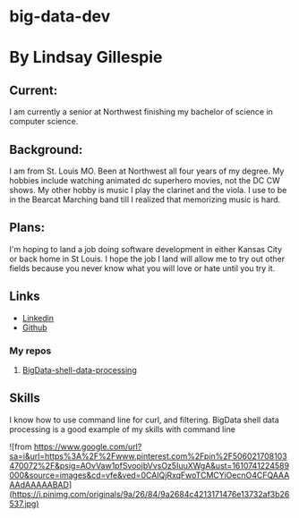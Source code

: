 # big-data-dev
# By Lindsay Gillespie

## Current: 
I am currently a senior at Northwest finishing my bachelor of science in computer science.

## Background:
I am from St. Louis MO. Been at Northwest all four years of my degree. My hobbies include watching animated dc superhero movies, not the DC CW shows. My other hobby is music I play the clarinet and the viola. I use to be in the Bearcat Marching band till I realized that memorizing music is hard.

## Plans:
I'm hoping to land a job doing software development in either Kansas City or back home in St Louis. I hope the job I land will allow me to try out other fields because you never know what you will love or hate until you try it.

## Links
* [Linkedin](https://www.linkedin.com/in/lindsay-gillespie-68b620122)
* [Github]( https://github.com/LinGill21)
### My repos
1. [BigData-shell-data-processing](https://github.com/LinGill21/BigData-shell-data-processing/tree/main)

## Skills
I know how to use command line for curl, and filtering. BigData shell data processing is a good example of my skills with command line

![from https://www.google.com/url?sa=i&url=https%3A%2F%2Fwww.pinterest.com%2Fpin%2F506021708103470072%2F&psig=AOvVaw1pfSvoojbVvsOz5IuuXWgA&ust=1610741224589000&source=images&cd=vfe&ved=0CAIQjRxqFwoTCMCYiOecnO4CFQAAAAAdAAAAABAD](https://i.pinimg.com/originals/9a/26/84/9a2684c4213171476e13732af3b26537.jpg)



